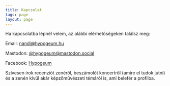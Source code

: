 ```yaml
---
title: Kapcsolat
tags: page
layout: page
---
```


<p>Ha kapcsolatba lépnél velem, az alábbi elérhetőségeken találsz meg:</p>
<p>Email: <a href="mailto:nandi@hypogeum.hu">nandi@hypogeum.hu</a></p>
<p>Mastodon: <a href="https://mastodon.social/@hypogeum">@hypogeum@mastodon.social</a></p>
<p>Facebook: <a href="https://www.facebook.com/groups/hypogeum.hu/">Hypogeum</a></p>

<p>Szívesen írok recenziót zenéről, beszámolót koncertről (amire el tudok jutni) és a zenén kívül akár képzőművészeti témáról is, ami belefér a profilba.</p>